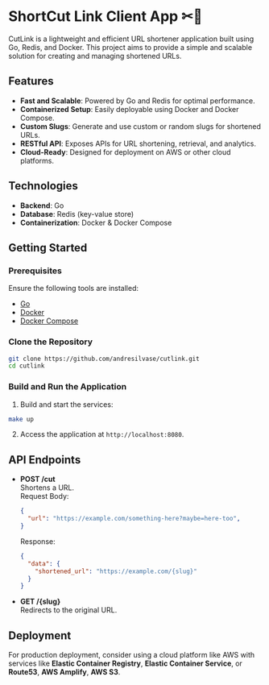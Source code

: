 # ShortCut Link Client App ✂🔗

CutLink is a lightweight and efficient URL shortener application built using Go, Redis, and Docker. This project aims to provide a simple and scalable solution for creating and managing shortened URLs.

## Features

- **Fast and Scalable**: Powered by Go and Redis for optimal performance.
- **Containerized Setup**: Easily deployable using Docker and Docker Compose.
- **Custom Slugs**: Generate and use custom or random slugs for shortened URLs.
- **RESTful API**: Exposes APIs for URL shortening, retrieval, and analytics.
- **Cloud-Ready**: Designed for deployment on AWS or other cloud platforms.

## Technologies

- **Backend**: Go
- **Database**: Redis (key-value store)
- **Containerization**: Docker & Docker Compose

## Getting Started

### Prerequisites

Ensure the following tools are installed:

- [Go](https://golang.org/doc/install)
- [Docker](https://www.docker.com/)
- [Docker Compose](https://docs.docker.com/compose/)

### Clone the Repository

```bash
git clone https://github.com/andresilvase/cutlink.git
cd cutlink
```

### Build and Run the Application

1. Build and start the services:

```bash
make up
```

2. Access the application at `http://localhost:8080`.

## API Endpoints

- **POST /cut**  
  Shortens a URL.  
  Request Body:  
  ```json
  {
    "url": "https://example.com/something-here?maybe=here-too",  
  }
  ```
  Response:  
  ```json
  {
    "data": {
      "shortened_url": "https://example.com/{slug}"
    }
  }
  ```

- **GET /{slug}**  
  Redirects to the original URL.


## Deployment

For production deployment, consider using a cloud platform like AWS with services like **Elastic Container Registry**, **Elastic Container Service**, or **Route53**, **AWS Amplify**, **AWS S3**.